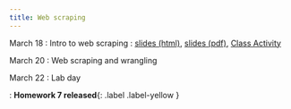 ```yaml
---
title: Web scraping
---
```


March 18
: Intro to web scraping
  : [slides (html)](https://sta279-s24.github.io/slides/lecture_18.html), [slides (pdf)](https://sta279-s24.github.io/slides/lecture_18.pdf), [Class Activity](https://sta279-s24.github.io/class_activities/ca_lecture_18.html)

March 20
: Web scraping and wrangling

March 22
: Lab day

: **Homework 7 released**{: .label .label-yellow }